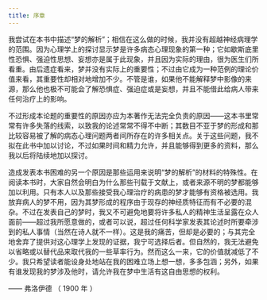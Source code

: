```yaml
---
title: 序章
---
```


我尝试在本书中描述“梦的解析”；相信在这么做的时候，我并没有超越神经病理学的范围。因为心理学上的探讨显示梦是许多病态心理现象的第一种；它如歇斯底里性恐惧、强迫性思想、妄想亦是属于此现象，并且因为实际的理由，很为医生们所看重。由后遗症看来，梦并没有实际上的重要性；不过由它成为一种范例的理论价值来看，其重要性却相对地增加不少。不管是谁，如果他不能解释梦中影像的来源，那么他也极不可能会了解恐惧症、强迫症或是妄想，并且不能借此给病人带来任何治疗上的影响。

不过形成本论题的重要性的原因亦应为本著作无法完全负责的原因——这本书里常常有许多失落的线索，以致我的论述常常不得不中断；其数目不亚于梦的形成和那比较容易被了解的病态心理问题两者间所存在的许多相关点。关于这些问题，我不拟在此书中加以讨论，不过如果时间和精力允许，并且能够得到更多的资料，那么我以后将陆续地加以探讨。

造成发表本书困难的另一个原因是那些运用来说明“梦的解析”的材料的特殊性。在阅读本书时，大家自然会明白为什么那些刊载于文献上，或者来源不明的梦都能够加以利用。只有本人以及那些接受我心理治疗的病患的梦才能够有资格被选用。我放弃病人的梦不用，因为其梦形成的程序由于现存的神经质特征而有不必要的混杂。不过在发表自己的梦时，我又不可避免地要将许多私人的精神生活呈露在众人面前——超过我所愿意做的，或者可以说，超过任何科学家发表其论述时所要牵涉到的私人事情（当然在诗人就不一样）。这是我的痛苦，但却是必要的；与其完全地舍弃了提供对这心理学上发现的证据，我宁可选择后者。但自然的，我无法避免以省略或以替代品来取代我的一些草率行为。然而这么一来，它的价值就减低了不少。我只希望读者能设身处地站在我的困难立场上想一想，多多包涵；另外，如果有谁发现我的梦涉及他时，请允许我在梦中生活有这自由思想的权利。

—— 弗洛伊德 （ 1900 年 ）
